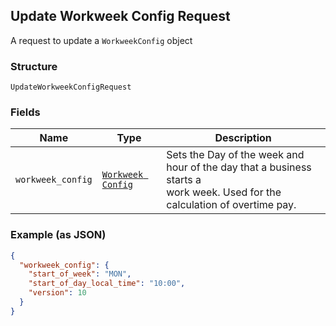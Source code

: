 ## Update Workweek Config Request

A request to update a `WorkweekConfig` object

### Structure

`UpdateWorkweekConfigRequest`

### Fields

| Name | Type | Description |
|  --- | --- | --- |
| `workweek_config` | [`Workweek Config`]($m/WorkweekConfig) | Sets the Day of the week and hour of the day that a business starts a <br>work week. Used for the calculation of overtime pay. |

### Example (as JSON)

```json
{
  "workweek_config": {
    "start_of_week": "MON",
    "start_of_day_local_time": "10:00",
    "version": 10
  }
}
```

